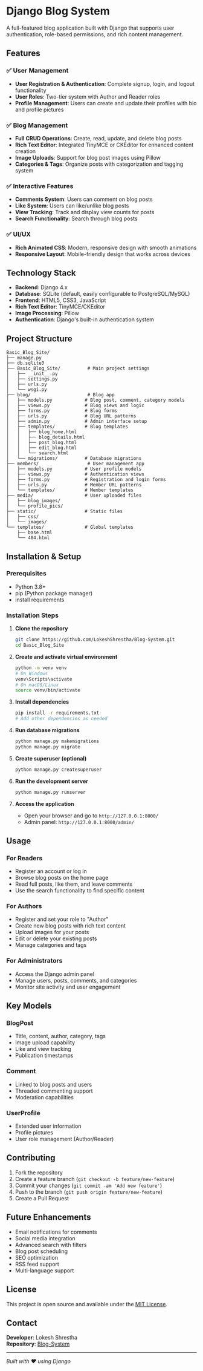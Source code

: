 # Django Blog System

A full-featured blog application built with Django that supports user authentication, role-based permissions, and rich content management.

## Features

### ✅ User Management
- **User Registration & Authentication**: Complete signup, login, and logout functionality
- **User Roles**: Two-tier system with Author and Reader roles
- **Profile Management**: Users can create and update their profiles with bio and profile pictures

### ✅ Blog Management
- **Full CRUD Operations**: Create, read, update, and delete blog posts
- **Rich Text Editor**: Integrated TinyMCE or CKEditor for enhanced content creation
- **Image Uploads**: Support for blog post images using Pillow
- **Categories & Tags**: Organize posts with categorization and tagging system

### ✅ Interactive Features
- **Comments System**: Users can comment on blog posts
- **Like System**: Users can like/unlike blog posts
- **View Tracking**: Track and display view counts for posts
- **Search Functionality**: Search through blog posts

### ✅ UI/UX
- **Rich Animated CSS**: Modern, responsive design with smooth animations
- **Responsive Layout**: Mobile-friendly design that works across devices

## Technology Stack

- **Backend**: Django 4.x
- **Database**: SQLite (default, easily configurable to PostgreSQL/MySQL)
- **Frontend**: HTML5, CSS3, JavaScript
- **Rich Text Editor**: TinyMCE/CKEditor
- **Image Processing**: Pillow
- **Authentication**: Django's built-in authentication system

## Project Structure

```
Basic_Blog_Site/
├── manage.py
├── db.sqlite3
├── Basic_Blog_Site/          # Main project settings
│   ├── __init__.py
│   ├── settings.py
│   ├── urls.py
│   └── wsgi.py
├── blog/                     # Blog app
│   ├── models.py            # Blog post, comment, category models
│   ├── views.py             # Blog views and logic
│   ├── forms.py             # Blog forms
│   ├── urls.py              # Blog URL patterns
│   ├── admin.py             # Admin interface setup
│   ├── templates/           # Blog templates
│   │   ├── blog_home.html
│   │   ├── blog_details.html
│   │   ├── post_blog.html
│   │   ├── edit_blog.html
│   │   └── search.html
│   └── migrations/          # Database migrations
├── members/                  # User management app
│   ├── models.py            # User profile models
│   ├── views.py             # Authentication views
│   ├── forms.py             # Registration and login forms
│   ├── urls.py              # Member URL patterns
│   └── templates/           # Member templates
├── media/                   # User uploaded files
│   ├── blog_images/
│   └── profile_pics/
├── static/                  # Static files
│   ├── css/
│   └── images/
└── templates/               # Global templates
    ├── base.html
    └── 404.html
```

## Installation & Setup

### Prerequisites
- Python 3.8+
- pip (Python package manager)
- install requirements
### Installation Steps

1. **Clone the repository**
   ```bash
   git clone https://github.com/LokeshShrestha/Blog-System.git
   cd Basic_Blog_Site
   ```

2. **Create and activate virtual environment**
   ```bash
   python -m venv venv
   # On Windows
   venv\Scripts\activate
   # On macOS/Linux
   source venv/bin/activate
   ```

3. **Install dependencies**
   ```bash
   pip install -r requirements.txt
   # Add other dependencies as needed
   ```

4. **Run database migrations**
   ```bash
   python manage.py makemigrations
   python manage.py migrate
   ```

5. **Create superuser (optional)**
   ```bash
   python manage.py createsuperuser
   ```

6. **Run the development server**
   ```bash
   python manage.py runserver
   ```

7. **Access the application**
   - Open your browser and go to `http://127.0.0.1:8000/`
   - Admin panel: `http://127.0.0.1:8000/admin/`

## Usage

### For Readers
- Register an account or log in
- Browse blog posts on the home page
- Read full posts, like them, and leave comments
- Use the search functionality to find specific content

### For Authors
- Register and set your role to "Author"
- Create new blog posts with rich text content
- Upload images for your posts
- Edit or delete your existing posts
- Manage categories and tags

### For Administrators
- Access the Django admin panel
- Manage users, posts, comments, and categories
- Monitor site activity and user engagement

## Key Models

### BlogPost
- Title, content, author, category, tags
- Image upload capability
- Like and view tracking
- Publication timestamps

### Comment
- Linked to blog posts and users
- Threaded commenting support
- Moderation capabilities

### UserProfile
- Extended user information
- Profile pictures
- User role management (Author/Reader)

## Contributing

1. Fork the repository
2. Create a feature branch (`git checkout -b feature/new-feature`)
3. Commit your changes (`git commit -am 'Add new feature'`)
4. Push to the branch (`git push origin feature/new-feature`)
5. Create a Pull Request

## Future Enhancements

- Email notifications for comments
- Social media integration
- Advanced search with filters
- Blog post scheduling
- SEO optimization
- RSS feed support
- Multi-language support

## License

This project is open source and available under the [MIT License](LICENSE).

## Contact

**Developer**: Lokesh Shrestha  
**Repository**: [Blog-System](https://github.com/LokeshShrestha/Blog-System)

---

*Built with ❤️ using Django*
